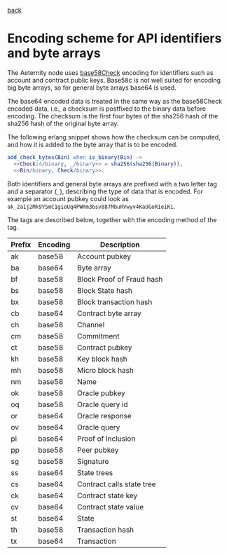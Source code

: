 [back](./README.md)
# Encoding scheme for API identifiers and byte arrays

The Aeternity node uses
[base58Check](https://en.bitcoin.it/wiki/Base58Check_encoding)
encoding for identifiers such as account and contract public
keys. Base58c is not well suited for encoding big byte arrays, so for
general byte arrays base64 is used.

The base64 encoded data is treated in the same way as the base58Check
encoded data, i.e., a checksum is postfixed to the binary data before
encoding. The checksum is the first four bytes of the sha256 hash of
the sha256 hash of the original byte array.

The following erlang snippet shows how the checksum can be computed,
and how it is added to the byte array that is to be encoded.

```erlang
add_check_bytes(Bin) when is_binary(Bin) ->
  <<Check:4/binary, _/binary>> = sha256(sha256(Binary)),
  <<Bin/binary, Check/binary>>.
```

Both identifiers and general byte arrays are prefixed with a two
letter tag and a separator (`_`), describing the type of data that is
encoded. For example an account pubkey could look as
`ak_2a1j2Mk9YSmC1gioUq4PWRm3bsv887MbuRVwyv4KaUGoR1eiKi`.

The tags are described below, together with the encoding method of the
tag.

| Prefix  | Encoding | Description |
| ---     | ---      | --- |
| ak      | base58   | Account pubkey |
| ba      | base64   | Byte array |
| bf      | base58   | Block Proof of Fraud hash |
| bs      | base58   | Block State hash |
| bx      | base58   | Block transaction hash |
| cb      | base64   | Contract byte array |
| ch      | base58   | Channel |
| cm      | base58   | Commitment |
| ct      | base58   | Contract pubkey |
| kh      | base58   | Key block hash |
| mh      | base58   | Micro block hash |
| nm      | base58   | Name |
| ok      | base58   | Oracle pubkey |
| oq      | base58   | Oracle query id |
| or      | base64   | Oracle response |
| ov      | base64   | Oracle query |
| pi      | base64   | Proof of Inclusion |
| pp      | base58   | Peer pubkey |
| sg      | base58   | Signature |
| ss      | base64   | State trees |
| cs      | base64   | Contract calls state tree |
| ck      | base64   | Contract state key |
| cv      | base64   | Contract state value |
| st      | base64   | State |
| th      | base58   | Transaction hash |
| tx      | base64   | Transaction |
